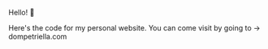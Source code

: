 Hello! 👋 

Here's the code for my personal website.  You can come visit by going to -> dompetriella.com
